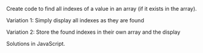 Create code to find all indexes of a value in an array (if it exists in the array). 

Variation 1: Simply display all indexes as they are found

Variation 2: Store the found indexes in their own array and the display

Solutions in JavaScript.
